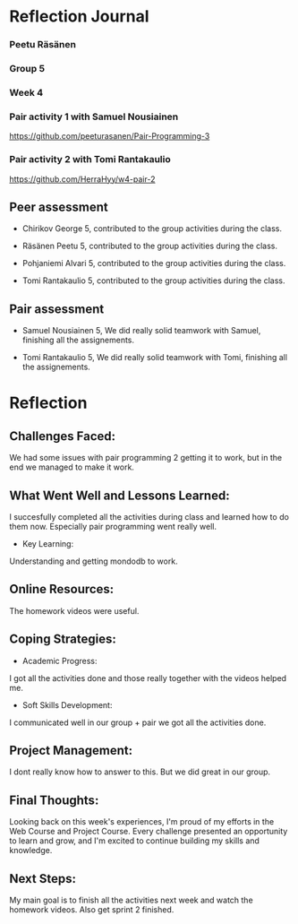 # Reflection Journal
### **Peetu Räsänen**
### Group 5
### Week 4

### Pair activity 1 with Samuel Nousiainen
https://github.com/peeturasanen/Pair-Programming-3

### Pair activity 2 with Tomi Rantakaulio
https://github.com/HerraHyy/w4-pair-2

## Peer assessment
- 	Chirikov George 5, contributed to the group activities during the class.

- 	Räsänen Peetu 5, contributed to the group activities during the class.

- 	Pohjaniemi Alvari 5, contributed to the group activities during the class.

- 	Tomi Rantakaulio 5, contributed to the group activities during the class.

## Pair assessment
- Samuel Nousiainen 5, We did really solid teamwork with Samuel, finishing all the assignements.

- Tomi Rantakaulio 5, We did really solid teamwork with Tomi, finishing all the assignements.

# Reflection

## Challenges Faced:
We had some issues with pair programming 2 getting it to work, but in the end we managed to make it work.

## What Went Well and Lessons Learned:
I succesfully completed all the activities during class and learned how to do them now. Especially pair programming went really well.

- Key Learning:

Understanding and getting mondodb to work.

## Online Resources:
The homework videos were useful.

## Coping Strategies:
- Academic Progress:

I got all the activities done and those really together with the videos helped me.

- Soft Skills Development:

I communicated well in our group + pair we got all the activities done.

## Project Management:
I dont really know how to answer to this. But we did great in our group.

## Final Thoughts:
Looking back on this week's experiences, I'm proud of my efforts in the Web Course and Project Course. Every challenge presented an opportunity to learn and grow, and I'm excited to continue building my skills and knowledge.

## Next Steps:
My main goal is to finish all the activities next week and watch the homework videos. Also get sprint 2 finished.
